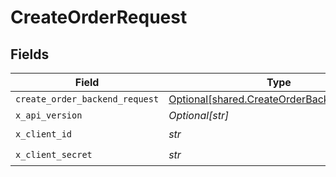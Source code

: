 # CreateOrderRequest


## Fields

| Field                                                                                          | Type                                                                                           | Required                                                                                       | Description                                                                                    |
| ---------------------------------------------------------------------------------------------- | ---------------------------------------------------------------------------------------------- | ---------------------------------------------------------------------------------------------- | ---------------------------------------------------------------------------------------------- |
| `create_order_backend_request`                                                                 | [Optional[shared.CreateOrderBackendRequest]](../../models/shared/createorderbackendrequest.md) | :heavy_minus_sign:                                                                             | N/A                                                                                            |
| `x_api_version`                                                                                | *Optional[str]*                                                                                | :heavy_minus_sign:                                                                             | N/A                                                                                            |
| `x_client_id`                                                                                  | *str*                                                                                          | :heavy_check_mark:                                                                             | N/A                                                                                            |
| `x_client_secret`                                                                              | *str*                                                                                          | :heavy_check_mark:                                                                             | N/A                                                                                            |